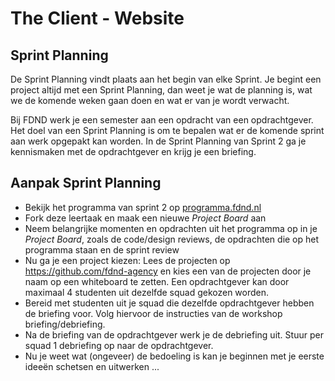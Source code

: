# The Client - Website

## Sprint Planning

De Sprint Planning vindt plaats aan het begin van elke Sprint. Je begint een project altijd met een Sprint Planning, dan weet je wat de planning is, wat we de komende weken gaan doen en wat er van je wordt verwacht.

Bij FDND werk je een semester aan een opdracht van een opdrachtgever. Het doel van een Sprint Planning is om te bepalen wat er de komende sprint aan werk opgepakt kan worden. In de Sprint Planning van Sprint 2 ga je kennismaken met de opdrachtgever en krijg je een briefing. 


## Aanpak Sprint Planning

- Bekijk het programma van sprint 2 op [programma.fdnd.nl](https://programma.fdnd.nl/)
- Fork deze leertaak en maak een nieuwe _Project Board_ aan
- Neem belangrijke momenten en opdrachten uit het programma op in je _Project Board_, zoals de code/design reviews, de opdrachten die op het programma staan en de sprint review
- Nu ga je een project kiezen: Lees de projecten op https://github.com/fdnd-agency en kies een van de projecten door je naam op een whiteboard te zetten. Een opdrachtgever kan door maximaal 4 studenten uit dezelfde squad gekozen worden. 
- Bereid met studenten uit je squad die dezelfde opdrachtgever hebben de briefing voor. Volg hiervoor de instructies van de workshop briefing/debriefing.
- Na de briefing van de opdrachtgever werk je de debriefing uit. Stuur per squad 1 debriefing op naar de opdrachtgever.
- Nu je weet wat (ongeveer) de bedoeling is kan je beginnen met je eerste ideeën schetsen en uitwerken ... 
